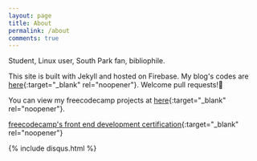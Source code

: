 ```yaml
---
layout: page
title: About
permalink: /about
comments: true
---
```

Student, Linux user, South Park fan, bibliophile.

This site is built with Jekyll and hosted on Firebase. My blog's codes are [here](https://github.com/xxyzz/myblog){:target="_blank" rel="noopener"}. Welcome pull requests!🙂

You can view my freecodecamp projects at [here](https://xxyzz.github.io){:target="_blank" rel="noopener"}.

[freecodecamp's front end development certification](https://www.freecodecamp.org/xxyzz/front-end-certification){:target="_blank" rel="noopener"}

{% include disqus.html %}
